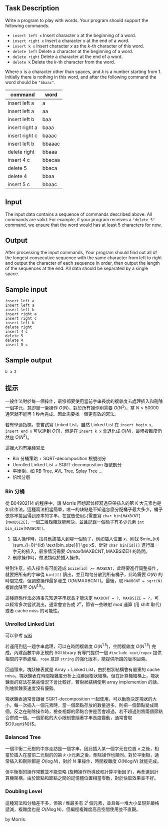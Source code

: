 ## Task Description ##

Write a program to play with words. Your program should support the following commands.

* `insert left x` Insert character $x$ at the beginning of a word.
* `insert right x` Insert a character $x$ at the end of a word.
* `insert k x` Insert character $x$ as the $k$-th character of this word.
* `delete left` Delete a character at the beginning of a word.
* `delete right` Delete a character at the end of a word.
* `delete k` Delete the $k$-th character from the word.

Where x is a character other than spaces, and $k$ is a number starting from 1. Initially there is nothing in this word, and after the following command the word should be `"bbaac"`.

|command | word|
|--------|-----|
|insert left a|	a|
|insert left a	|aa|
|insert left b	|baa|
|insert right a	|baaa|
|insert right c	|baaac|
|insert left b	|bbaaac|
|delete right	|bbaaa|
|insert 4 c	|bbacaa|
|delete 5	|bbaca|
|delete 4	|bbaa|
|insert 5 c	|bbaac|

## Input ##

The input data contains a sequence of commands described above. All commands are valid. For example, if your program receives a `"delete 5"` command, we ensure that the word would has at least 5 characters for now.

## Output ##

After processing the input commands, Your program should find out all of the longest consecutive sequence with the same character from left to right and output the character of each sequence in order, then output the length of the sequences at the end. All data should be separated by a single space.

## Sample input ##
```
insert left a
insert left a
insert left b
insert right a
insert right c
insert left b
delete right
insert 4 c
delete 5
delete 4
insert 5 c
```

## Sample output ##
```
b a 2
```

## 提示 ##

一般作法對於每一個操作，最慘都要使用當前字串長度的複雜度去處理插入和刪除一個字元，意即單一筆操作 $O(N)$，對於所有操作則需要 $O(N^2)$，當 $N > 50000$ 通常就不能再 1 秒內完成。因此需要找一個更有效的寫法。

若有學過指標，會嘗試寫 Linked List，雖然 Linked List 在 `insert begin x`, `insert end x` 可以達到 $O(1)$，但是在 `insert k x` 會退化成 $O(N)$，最慘複雜度仍然是 $O(N^2)$。

這裡大約有幾種寫法

* Bin 分桶策略 + SQRT-decomposition 根號剖分
* Unrolled Linked List + SQRT-decomposition 根號剖分
* 平衡樹。如 RB Tree, AVL Tree, Splay Tree ...
* 倍增分層

### Bin 分桶 ###

從 B04902114 的程序中，讓 Morris 回想起曾經寫過只帶插入的第 K 大元素也是如此作法。這種寫法相當簡單，唯一的缺點是不知道怎麼分配桶子最大多少，桶子依序串接回得到原本的字串，在宣告使用只需要寫 `char bin[MAXBCNT][MAXBSIZE];` 一個二維矩陣就能解決，並且記錄一個桶子有多少元素 `int bin_size[MAXBCNT]`。

1. 插入操作時，找尋應該插入到哪一個桶子，例如插入位置 $x$，則找 $min_{id} \sum_{i=0}^{id} \text{bin_size}[i] \ge x$，針對 `char bin[id][]` 進行單一字元的插入，最慘情況需要 $O(max(\text{MAXBCNT}, \text{MAXBSIZE}))$ 的時間。
2. 刪除操作時，做法類似於插入操作。

特別注意，插入操作有可能造成 `bsize[id] >= MAXBCNT`，此時要進行調整操作，就要把所有的字串從 `bin[][]` 讀出，並且均勻分散到所有桶子，此時需要 $O(N)$ 的時間完成，但調整操作最多發生 $O(N/ \text{MAXBCNT})$。最後，取 `MAXBCNT = sqrt(N)` 複雜度降至 $O(N^{1.5})$。

這種靜態作法必須事先知道字串總長才能決定 `MAXBCNT = ?, MAXBSIZE = ?`，可以經常多次嘗試測出，通常會宣告成 $2^n$，節省一些映射 mod 運算 (用 shift 取代) 或者 cache miss 的可能性。


### Unrolled Linked List ###

可以參考 [wiki](https://en.wikipedia.org/wiki/Unrolled_linked_list)

若運用到這一題字串處理，可以在時間複雜度 $O(N^{1.5})$，空間複雜度 $O(N^{1.5})$ 完成，內建函數中非正規的 SGI library 有專門提供一個 `#include <ext/rope>` 提供相關的字串處理，`rope` 意即 `string` 的強化版本，能提供所謂的版本回溯。

回過頭來，塊狀練表就是 Array + Linked List，由於樹狀結構會有嚴重的 cache miss，塊狀鍊表在時間複雜度分析上沒勝過樹狀結構，但在計算機結構上，塊狀鍊表的寫法在某些情況下會比較好，若樹狀結構使用 array implemention 的話，則塊狀鍊表速度沒有優勢。

塊狀鍊表通常會跟著 SQRT-decomposition 一起使用，可以動態決定塊狀的大小，每一次插入一個元素時，當一個節點存放的數量過多，則把一個節點變成兩個。反之在刪除操作時，檢查相鄰的節點合併是否會超過，若不超過則將兩個節點合併成一個。一個節點的大小限制會隨著字串長度變動，通常會取 $O(\sqrt{N})$。

### Balanced Tree ###

一個平衡二元樹的中序走訪是一個字串，因此插入某一個字元在位置 $x$ 之後，相當於插入在當前二元樹的的第 $k$ 小元素之後，刪除操作也類同。對於平衡樹，通常插入和刪除都是 $O(\log N)$，對於 $N$ 筆操作，時間複雜度 $O(N \log N)$ 就能完成。

但平衡樹的操作常數並不能忽略 (旋轉操作所導致和計算平衡因子)，再牽連到計算機架構，由於節點和節點之間的記憶體位置相當零散，對於快取效果並不好。

### Doubling Level ###

這種寫法和分桶差不多，但第 $i$ 堆最多有 $2^i$ 個元素，並且每一堆大小呈現非嚴格遞減，複雜度也是 $O(N \log N)$，但編程複雜度高且空間使用並不直觀。

by Morris.